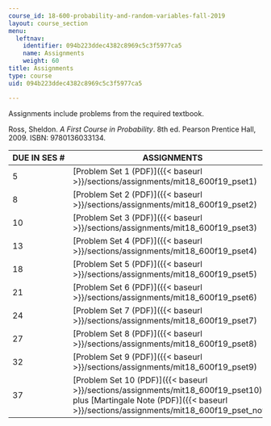 ```yaml
---
course_id: 18-600-probability-and-random-variables-fall-2019
layout: course_section
menu:
  leftnav:
    identifier: 094b223ddec4382c8969c5c3f5977ca5
    name: Assignments
    weight: 60
title: Assignments
type: course
uid: 094b223ddec4382c8969c5c3f5977ca5

---
```


Assignments include problems from the required textbook.

Ross, Sheldon. _A First Course in Probability_. 8th ed. Pearson Prentice Hall, 2009. ISBN: 9780136033134.

| DUE IN SES # | ASSIGNMENTS |
| --- | --- |
| 5 | [Problem Set 1 (PDF)]({{< baseurl >}}/sections/assignments/mit18_600f19_pset1) |
| 8 | [Problem Set 2 (PDF)]({{< baseurl >}}/sections/assignments/mit18_600f19_pset2) |
| 10 | [Problem Set 3 (PDF)]({{< baseurl >}}/sections/assignments/mit18_600f19_pset3) |
| 13 | [Problem Set 4 (PDF)]({{< baseurl >}}/sections/assignments/mit18_600f19_pset4) |
| 18 | [Problem Set 5 (PDF)]({{< baseurl >}}/sections/assignments/mit18_600f19_pset5) |
| 21 | [Problem Set 6 (PDF)]({{< baseurl >}}/sections/assignments/mit18_600f19_pset6) |
| 24 | [Problem Set 7 (PDF)]({{< baseurl >}}/sections/assignments/mit18_600f19_pset7) |
| 27 | [Problem Set 8 (PDF)]({{< baseurl >}}/sections/assignments/mit18_600f19_pset8) |
| 32 | [Problem Set 9 (PDF)]({{< baseurl >}}/sections/assignments/mit18_600f19_pset9) |
| 37 | [Problem Set 10 (PDF)]({{< baseurl >}}/sections/assignments/mit18_600f19_pset10), plus [Martingale Note (PDF)]({{< baseurl >}}/sections/assignments/mit18_600f19_pset_note)